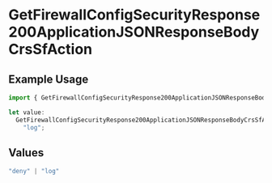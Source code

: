 # GetFirewallConfigSecurityResponse200ApplicationJSONResponseBodyCrsSfAction

## Example Usage

```typescript
import { GetFirewallConfigSecurityResponse200ApplicationJSONResponseBodyCrsSfAction } from "@vercel/sdk/models/getfirewallconfigop.js";

let value:
  GetFirewallConfigSecurityResponse200ApplicationJSONResponseBodyCrsSfAction =
    "log";
```

## Values

```typescript
"deny" | "log"
```